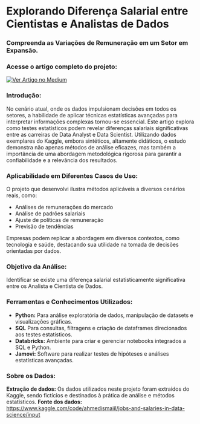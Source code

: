 # Explorando Diferença Salarial entre Cientistas e Analistas de Dados
### Compreenda as Variações de Remuneração em um Setor em Expansão.

### Acesse o artigo completo do projeto:
[![Ver Artigo no Medium](https://img.shields.io/badge/Ver_Artigo_no_Medium-03A57B?style=flat-square&logo=Medium&logoColor=white)](https://medium.com/@pedroalves112020/explorando-diferen%C3%A7a-salarial-entre-cientistas-e-analistas-de-dados-0ff0a0cd1e2c)

### Introdução:

No cenário atual, onde os dados impulsionam decisões em todos os setores, a habilidade de aplicar técnicas estatísticas avançadas para interpretar informações complexas tornou-se essencial. Este artigo explora como testes estatísticos podem revelar diferenças salariais significativas entre as carreiras de Data Analyst e Data Scientist. Utilizando dados exemplares do Kaggle, embora sintéticos, altamente didáticos, o estudo demonstra não apenas métodos de análise eficazes, mas também a importância de uma abordagem metodológica rigorosa para garantir a confiabilidade e a relevância dos resultados.

### Aplicabilidade em Diferentes Casos de Uso:
O projeto que desenvolvi ilustra métodos aplicáveis a diversos cenários reais, como:

- Análises de remunerações do mercado
- Análise de padrões salariais
- Ajuste de políticas de remuneração
- Previsão de tendências

Empresas podem replicar a abordagem em diversos contextos, como tecnologia e saúde, destacando sua utilidade na tomada de decisões orientadas por dados.

### Objetivo da Análise:
Identificar se existe uma diferença salarial estatisticamente significativa entre os Analista e Cientista de Dados.

### Ferramentas e Conhecimentos Utilizados:

- **Python:** Para análise exploratória de dados, manipulação de datasets e visualizações gráficas.
- **SQL** Para consultas, filtragens e criação de dataframes direcionados aos testes estatísticos.
- **Databricks:** Ambiente para criar e gerenciar notebooks integrados a SQL e Python.
- **Jamovi:** Software para realizar testes de hipóteses e análises estatísticas avançadas.

### Sobre os Dados:
**Extração de dados:** Os dados utilizados neste projeto foram extraídos do Kaggle, sendo fictícios e destinados à prática de análise e métodos estatísticos.
**Fonte dos dados:** https://www.kaggle.com/code/ahmedismaiil/jobs-and-salaries-in-data-science/input
